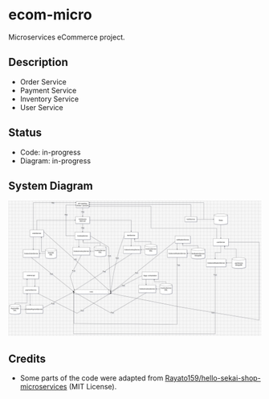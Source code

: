 # ecom-micro

Microservices eCommerce project.

## Description
- Order Service
- Payment Service
- Inventory Service
- User Service

## Status
- Code: in-progress
- Diagram: in-progress

## System Diagram
![System Diagram](docs/version2.jpg)


## Credits

- Some parts of the code were adapted from [Rayato159/hello-sekai-shop-microservices](https://github.com/Rayato159/hello-sekai-shop-microservices) (MIT License).
